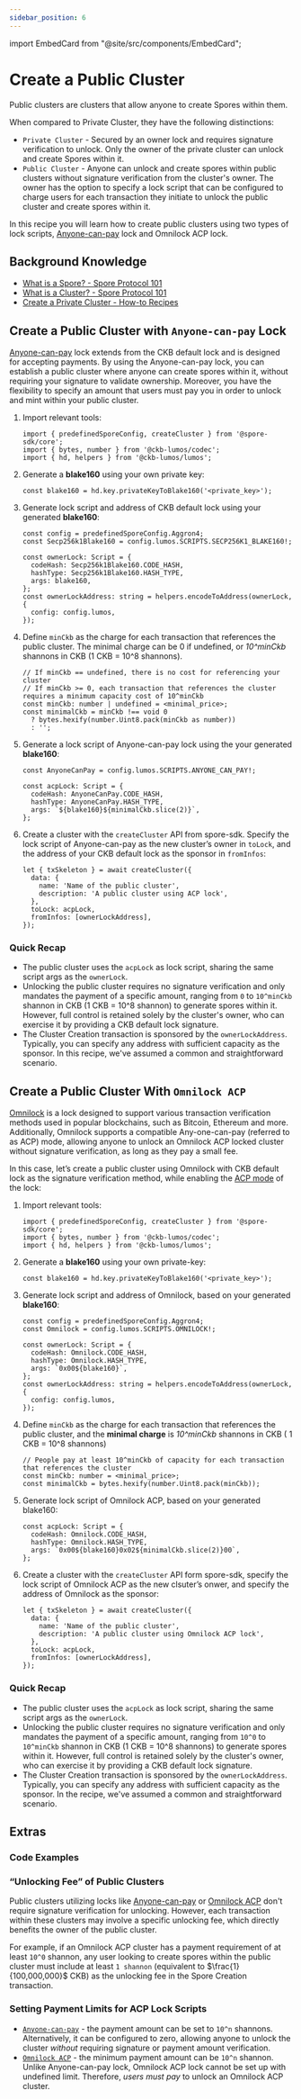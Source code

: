 ```yaml
---
sidebar_position: 6
---
```


import EmbedCard from "@site/src/components/EmbedCard";


# Create a Public Cluster

Public clusters are clusters that allow anyone to create Spores within them. 

When compared to Private Cluster, they have the following distinctions:

- `Private Cluster` - Secured by an owner lock and requires signature verification to unlock. Only the owner of the private cluster can unlock and create Spores within it.
- `Public Cluster` - Anyone can unlock and create spores within public clusters without signature verification from the cluster's owner. The owner has the option to specify a lock script that can be configured to charge users for each transaction they initiate to unlock the public cluster and create spores within it.

In this recipe you will learn how to create public clusters using two types of lock scripts, [Anyone-can-pay](https://github.com/nervosnetwork/rfcs/blob/master/rfcs/0026-anyone-can-pay/0026-anyone-can-pay.md) lock and Omnilock ACP lock.

## Background Knowledge
- [What is a Spore? - Spore Protocol 101](/basics/spore-101#what-is-a-spore)
- [What is a Cluster? - Spore Protocol 101](/basics/spore-101#what-is-a-cluster)
- [Create a Private Cluster - How-to Recipes](/recipes/create-private-cluster)

## Create a Public Cluster with `Anyone-can-pay` Lock

[Anyone-can-pay](https://github.com/nervosnetwork/rfcs/blob/master/rfcs/0026-anyone-can-pay/0026-anyone-can-pay.md) lock extends from the CKB default lock and is designed for accepting payments. By using the Anyone-can-pay lock, you can establish a public cluster where anyone can create spores within it, without requiring your signature to validate ownership. Moreover, you have the flexibility to specify an amount that users must pay you in order to unlock and mint within your public cluster.

1. Import relevant tools:
    
    ```tsx
    import { predefinedSporeConfig, createCluster } from '@spore-sdk/core';
    import { bytes, number } from '@ckb-lumos/codec';
    import { hd, helpers } from '@ckb-lumos/lumos';
    ```
    
2. Generate a **blake160** using your own private key:
    
    ```tsx
    const blake160 = hd.key.privateKeyToBlake160('<private_key>');
    ```
    
3. Generate lock script and address of CKB default lock using your generated **blake160**:
    
    ```tsx
    const config = predefinedSporeConfig.Aggron4;
    const Secp256k1Blake160 = config.lumos.SCRIPTS.SECP256K1_BLAKE160!;
    
    const ownerLock: Script = {
      codeHash: Secp256k1Blake160.CODE_HASH,
      hashType: Secp256k1Blake160.HASH_TYPE,
      args: blake160,
    };
    const ownerLockAddress: string = helpers.encodeToAddress(ownerLock, {
      config: config.lumos,
    });
    ```
    
4. Define `minCkb` as the charge for each transaction that references the public cluster. The minimal charge can be 0 if undefined, or *10^minCkb* shannons in CKB (1 CKB = 10^8 shannons).
    
    ```tsx
    // If minCkb == undefined, there is no cost for referencing your cluster
    // If minCkb >= 0, each transaction that references the cluster requires a minimum capacity cost of 10^minCkb
    const minCkb: number | undefined = <minimal_price>;
    const minimalCkb = minCkb !== void 0 
      ? bytes.hexify(number.Uint8.pack(minCkb as number)) 
      : '';
    ```
    
5. Generate a lock script of Anyone-can-pay lock using the your generated **blake160**:
    
    ```tsx
    const AnyoneCanPay = config.lumos.SCRIPTS.ANYONE_CAN_PAY!;
    
    const acpLock: Script = {
      codeHash: AnyoneCanPay.CODE_HASH,
      hashType: AnyoneCanPay.HASH_TYPE,
      args: `${blake160}${minimalCkb.slice(2)}`,
    };
    ```
    
6. Create a cluster with the `createCluster` API from spore-sdk. Specify the lock script of Anyone-can-pay as the new cluster’s owner in `toLock`, and the address of your CKB default lock as the sponsor in `fromInfos`:
    
    ```tsx
    let { txSkeleton } = await createCluster({
      data: {
        name: 'Name of the public cluster',
        description: 'A public cluster using ACP lock',
      },
      toLock: acpLock,
      fromInfos: [ownerLockAddress],
    });
    ```
    

### Quick Recap

- The public cluster uses the `acpLock` as lock script, sharing the same script args as the `ownerLock`.
- Unlocking the public cluster requires no signature verification and only mandates the payment of a specific amount, ranging from `0` to `10^minCkb` shannon in CKB (1 CKB = 10^8 shannon) to generate spores within it. However, full control is retained solely by the cluster's owner, who can exercise it by providing a CKB default lock signature.
- The Cluster Creation transaction is sponsored by the `ownerLockAddress`. Typically, you can specify any address with sufficient capacity as the sponsor. In this recipe, we've assumed a common and straightforward scenario.

## Create a Public Cluster With `Omnilock ACP`

[Omnilock](https://github.com/nervosnetwork/rfcs/blob/master/rfcs/0042-omnilock/0042-omnilock.md) is a lock designed to support various transaction verification methods used in popular blockchains, such as Bitcoin, Ethereum and more. Additionally, Omnilock supports a compatible Any-one-can-pay (referred to as ACP) mode, allowing anyone to unlock an Omnilock ACP locked cluster without signature verification, as long as they pay a small fee.

In this case, let’s create a public cluster using Omnilock with CKB default lock as the signature verification method, while enabling the [ACP mode](https://github.com/nervosnetwork/rfcs/blob/master/rfcs/0042-omnilock/0042-omnilock.md#anyone-can-pay-mode) of the lock:

1. Import relevant tools:
    
    ```tsx
    import { predefinedSporeConfig, createCluster } from '@spore-sdk/core';
    import { bytes, number } from '@ckb-lumos/codec';
    import { hd, helpers } from '@ckb-lumos/lumos';
    ```
    
2. Generate a **blake160** using your own private-key:
    
    ```tsx
    const blake160 = hd.key.privateKeyToBlake160('<private_key>');
    ```
    
3. Generate lock script and address of Omnilock, based on your generated **blake160**:
    
    ```tsx
    const config = predefinedSporeConfig.Aggron4;
    const Omnilock = config.lumos.SCRIPTS.OMNILOCK!;
    
    const ownerLock: Script = {
      codeHash: Omnilock.CODE_HASH,
      hashType: Omnilock.HASH_TYPE,
      args: `0x00${blake160}`,
    };
    const ownerLockAddress: string = helpers.encodeToAddress(ownerLock, {
      config: config.lumos,
    });
    ```
    
4. Define `minCkb` as the charge for each transaction that references the public cluster, and the **minimal charge** is *10^minCkb* shannons in CKB ( 1 CKB = 10^8 shannons)
    
    ```tsx
    // People pay at least 10^minCkb of capacity for each transaction that references the cluster
    const minCkb: number = <minimal_price>;
    const minimalCkb = bytes.hexify(number.Uint8.pack(minCkb));
    ```
    
5. Generate lock script of Omnilock ACP, based on your generated blake160:
    
    ```tsx
    const acpLock: Script = {
      codeHash: Omnilock.CODE_HASH,
      hashType: Omnilock.HASH_TYPE,
      args: `0x00${blake160}0x02${minimalCkb.slice(2)}00`,
    };
    ```
    
6. Create a cluster with the `createCluster` API form spore-sdk, specify the lock script of Omnilock ACP as the new clsuter’s onwer, and specify the address of Omnilock as the sponsor:
    
    ```tsx
    let { txSkeleton } = await createCluster({
      data: {
        name: 'Name of the public cluster',
        description: 'A public cluster using Omnilock ACP lock',
      },
      toLock: acpLock,
      fromInfos: [ownerLockAddress],
    });
    ```
    

### Quick Recap

- The public cluster uses the `acpLock` as lock script, sharing the same script args as the `ownerLock`.
- Unlocking the public cluster requires no signature verification and only mandates the payment of a specific amount, ranging from `10^0` to `10^minCkb` shannon in CKB (1 CKB = 10^8 shannons) to generate spores within it. However, full control is retained solely by the cluster's owner, who can exercise it by providing a CKB default lock signature.
- The Cluster Creation transaction is sponsored by the `ownerLockAddress`. Typically, you can specify any address with sufficient capacity as the sponsor. In the recipe, we've assumed a common and straightforward scenario.

## Extras

### Code Examples

<EmbedCard
  title="Anyone-can-pay Cluster"
  href="https://github.com/sporeprotocol/spore-sdk/blob/beta/examples/secp256k1/apis/createSpore.ts"
  description="Create a public cluster with ACP"
  className="margin-top--sm"
/>

<EmbedCard
  title="OmniLock ACP Cluster"
  href="https://github.com/sporeprotocol/spore-sdk/blob/beta/examples/omnilock/acp/createAcpCluster.ts"
  description="Create a public cluster with Omnilock"
  className="margin-top--sm"
/>


### “Unlocking Fee” of Public Clusters

Public clusters utilizing locks like [Anyone-can-pay](https://github.com/nervosnetwork/rfcs/blob/master/rfcs/0026-anyone-can-pay/0026-anyone-can-pay.md) or [Omnilock ACP](https://github.com/nervosnetwork/rfcs/blob/master/rfcs/0042-omnilock/0042-omnilock.md#anyone-can-pay-mode) don't require signature verification for unlocking. However, each transaction within these clusters may involve a specific unlocking fee, which directly benefits the owner of the public cluster.

For example, if an Omnilock ACP cluster has a payment requirement of at least `10^0` shannon, any user looking to create spores within the public cluster must include at least `1 shannon` (equivalent to $\frac{1}{100,000,000}$ CKB) as the unlocking fee in the Spore Creation transaction.

### Setting Payment Limits for ACP Lock Scripts

- [`Anyone-can-pay`](https://github.com/nervosnetwork/rfcs/blob/master/rfcs/0026-anyone-can-pay/0026-anyone-can-pay.md) - the payment amount can be set to `10^n` shannons. Alternatively, it can be configured to zero, allowing anyone to unlock the cluster *without* requiring signature or payment amount verification.
- [`Omnilock ACP`](https://github.com/nervosnetwork/rfcs/blob/master/rfcs/0042-omnilock/0042-omnilock.md#anyone-can-pay-mode) - the minimum payment amount can be `10^n` shannon. Unlike Anyone-can-pay lock, Omnilock ACP lock cannot be set up with undefined limit. Therefore, *users must pay* to unlock an Omnilock ACP cluster.
